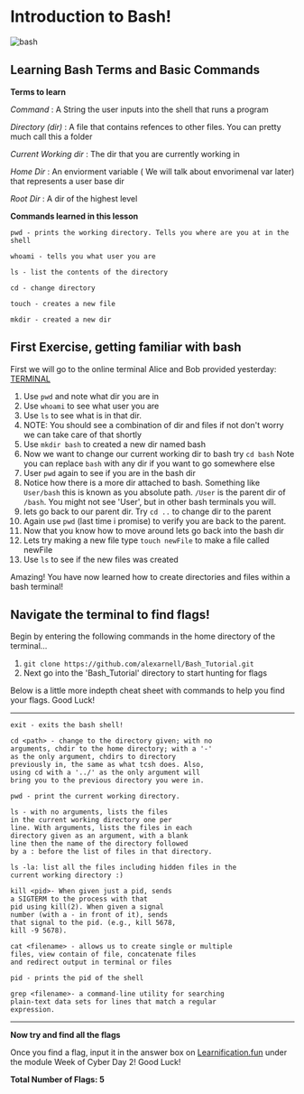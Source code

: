 # Introduction to Bash!

![bash](https://www.eazylinux.com/wp-content/uploads/2016/09/bashshell.png)

## Learning Bash Terms and Basic Commands

**Terms to learn** 

*Command*
    : A String the user inputs into the shell that runs a program

*Directory (dir)*
    : A file that contains refences to other files. You can pretty much call this a folder

*Current Working dir*
    : The dir that you are currently working in 

*Home Dir*
    : An enviorment variable ( We will talk about envorimenal var later) that represents a user base dir

*Root Dir*
    : A dir of the highest level 

**Commands learned in this lesson**

```
pwd - prints the working directory. Tells you where are you at in the shell 

whoami - tells you what user you are

ls - list the contents of the directory 

cd - change directory 

touch - creates a new file

mkdir - created a new dir
```

## First Exercise, getting familiar with bash

First we will go to the online terminal Alice and Bob provided yesterday: <a href="http://157.230.203.138/term" target="_blank">TERMINAL</a>

1. Use `pwd` and note what dir you are in 
2. Use `whoami` to see what user you are 
3. Use `ls` to see what is in that dir. 
4. NOTE: You should see a combination of dir and files if not don't worry we can take care of that shortly 
5. Use `mkdir bash` to created a new dir named bash
6. Now we want to change our current working dir to bash try `cd bash` Note you can replace `bash` with any dir if you want to go somewhere else 
7. User `pwd` again to see if you are in the bash dir 
8. Notice how there is a more dir attached to bash. Something like `User/bash` this is known as you absolute path. `/User` is the parent dir of `/bash`. You might not see 'User', but in other bash terminals you will.
9. lets go back to our parent dir. Try `cd ..` to change dir to the parent
10. Again use `pwd` (last time i promise) to verify you are back to the parent. 
11. Now that you know how to move around lets go back into the bash dir 
12. Lets try making a new file type `touch newFile` to make a file called newFile
13. Use `ls` to see if the new files was created

Amazing! You have now learned how to create directories and files within a bash terminal!

## Navigate the terminal to find flags!

Begin by entering the following commands in the home directory of the terminal...

1. `git clone https://github.com/alexarnell/Bash_Tutorial.git`
2. Next go into the 'Bash_Tutorial' directory to start hunting for flags

Below is a little more indepth cheat sheet with commands to help
you find your flags. Good Luck!

---
```
exit - exits the bash shell!

cd <path> - change to the directory given; with no 
arguments, chdir to the home directory; with a '-' 
as the only argument, chdirs to directory
previously in, the same as what tcsh does. Also, 
using cd with a '../' as the only argument will
bring you to the previous directory you were in.

pwd - print the current working directory. 

ls - with no arguments, lists the files
in the current working directory one per
line. With arguments, lists the files in each
directory given as an argument, with a blank
line then the name of the directory followed
by a : before the list of files in that directory.

ls -la: list all the files including hidden files in the
current working directory :)

kill <pid>- When given just a pid, sends
a SIGTERM to the process with that
pid using kill(2). When given a signal
number (with a - in front of it), sends
that signal to the pid. (e.g., kill 5678,
kill -9 5678).

cat <filename> - allows us to create single or multiple
files, view contain of file, concatenate files
and redirect output in terminal or files

pid - prints the pid of the shell

grep <filename>- a command-line utility for searching
plain-text data sets for lines that match a regular
expression.
  ```
---

**Now try and find all the flags**

Once you find a flag, input it in the answer box on <a href="https://learnification.fun/" target="_blank">Learnification.fun</a> under the module Week of Cyber Day 2! Good Luck!

**Total Number of Flags: 5**
